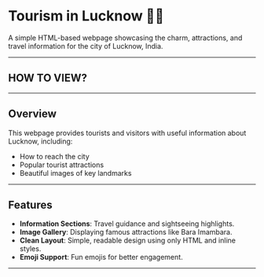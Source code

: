 # Tourism in Lucknow 🌆🐼

A simple HTML-based webpage showcasing the charm, attractions, and travel information for the city of Lucknow, India.

---

## HOW TO VIEW?


---

## Overview
This webpage provides tourists and visitors with useful information about Lucknow, including:
- How to reach the city
- Popular tourist attractions
- Beautiful images of key landmarks

---

## Features
- **Information Sections**: Travel guidance and sightseeing highlights.
- **Image Gallery**: Displaying famous attractions like Bara Imambara.
- **Clean Layout**: Simple, readable design using only HTML and inline styles.
- **Emoji Support**: Fun emojis for better engagement.

---
